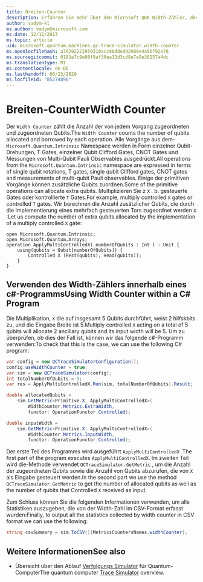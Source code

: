 ```yaml
---
title: Breiten-Counter
description: Erfahren Sie mehr über den Microsoft QDK Width-Zähler, der die Anzahl der von jedem Vorgang in einem Quantum-Programm zugeordneten und zugeordneten Qubits zählt.
author: vadym-kl
ms.author: vadym@microsoft.com
ms.date: 12/11/2017
ms.topic: article
uid: microsoft.quantum.machines.qc-trace-simulator.width-counter
ms.openlocfilehash: a76292222950310acc90dded02980e4a5b792e76
ms.sourcegitcommit: 0181e7c9e98f9af30ea32d3cd8e7e5e30257a4dc
ms.translationtype: MT
ms.contentlocale: de-DE
ms.lasthandoff: 06/23/2020
ms.locfileid: "85274896"
---
```

# <a name="width-counter"></a><span data-ttu-id="c2116-103">Breiten-Counter</span><span class="sxs-lookup"><span data-stu-id="c2116-103">Width Counter</span></span>

<span data-ttu-id="c2116-104">Der `Width Counter` zählt die Anzahl der von jedem Vorgang zugeordneten und zugeordneten Qubits.</span><span class="sxs-lookup"><span data-stu-id="c2116-104">The `Width Counter` counts the number of qubits allocated and borrowed by each operation.</span></span>
<span data-ttu-id="c2116-105">Alle Vorgänge aus dem- `Microsoft.Quantum.Intrinsic` Namespace werden in Form einzelner Qubit-Drehungen, T Gates, einzelner Qubit Clifford Gates, CNOT Gates und Messungen von Multi-Qubit Pauli Observables ausgedrückt.</span><span class="sxs-lookup"><span data-stu-id="c2116-105">All operations from the `Microsoft.Quantum.Intrinsic` namespace are expressed in terms of single qubit rotations, T gates, single qubit Clifford gates, CNOT gates and measurements of multi-qubit Pauli observables.</span></span> <span data-ttu-id="c2116-106">Einige der primitiven Vorgänge können zusätzliche Qubits zuordnen.</span><span class="sxs-lookup"><span data-stu-id="c2116-106">Some of the primitive operations can allocate extra qubits.</span></span> <span data-ttu-id="c2116-107">Multiplizieren Sie z `X` . b. gesteuerte Gates oder kontrollierte `T` Gates.</span><span class="sxs-lookup"><span data-stu-id="c2116-107">For example, multiply controlled `X` gates or controlled `T` gates.</span></span> <span data-ttu-id="c2116-108">Wir berechnen die Anzahl zusätzlicher Qubits, die durch die Implementierung eines mehrfach gesteuerten Tors zugeordnet werden `X` :</span><span class="sxs-lookup"><span data-stu-id="c2116-108">Let us compute the number of extra qubits allocated by the implementation of a multiply controlled `X` gate:</span></span>

```qsharp
open Microsoft.Quantum.Intrinsic;
open Microsoft.Quantum.Arrays;
operation ApplyMultiControlledX( numberOfQubits : Int ) : Unit {
    using(qubits = Qubit[numberOfQubits]) {
        Controlled X (Rest(qubits), Head(qubits));
    } 
}
```

## <a name="using-width-counter-within-a-c-program"></a><span data-ttu-id="c2116-109">Verwenden des Width-Zählers innerhalb eines c#-Programms</span><span class="sxs-lookup"><span data-stu-id="c2116-109">Using Width Counter within a C# Program</span></span>

<span data-ttu-id="c2116-110">Die Multiplikation, `X` die auf insgesamt 5 Qubits durchführt, weist 2 hilfskbits zu, und die Eingabe Breite ist 5.</span><span class="sxs-lookup"><span data-stu-id="c2116-110">Multiply controlled `X` acting on a total of 5 qubits will allocate 2 ancillary qubits and its input width will be 5.</span></span> <span data-ttu-id="c2116-111">Um zu überprüfen, ob dies der Fall ist, können wir das folgende c#-Programm verwenden:</span><span class="sxs-lookup"><span data-stu-id="c2116-111">To check that this is the case, we can use the following C# program:</span></span>

```csharp 
var config = new QCTraceSimulatorConfiguration();
config.useWidthCounter = true;
var sim = new QCTraceSimulator(config);
int totalNumberOfQubits = 5;
var res = ApplyMultiControlledX.Run(sim, totalNumberOfQubits).Result;

double allocatedQubits = 
    sim.GetMetric<Primitive.X, ApplyMultiControlledX>(
        WidthCounter.Metrics.ExtraWidth,
        functor: OperationFunctor.Controlled); 

double inputWidth =
    sim.GetMetric<Primitive.X, ApplyMultiControlledX>(
        WidthCounter.Metrics.InputWidth,
        functor: OperationFunctor.Controlled);
```

<span data-ttu-id="c2116-112">Der erste Teil des Programms wird ausgeführt `ApplyMultiControlledX` .</span><span class="sxs-lookup"><span data-stu-id="c2116-112">The first part of the program executes `ApplyMultiControlledX`.</span></span> <span data-ttu-id="c2116-113">Im zweiten Teil wird die-Methode verwendet `QCTraceSimulator.GetMetric` , um die Anzahl der zugeordneten Qubits sowie die Anzahl von Qubits abzurufen, die von `X` als Eingabe gesteuert werden.</span><span class="sxs-lookup"><span data-stu-id="c2116-113">In the second part we use the method `QCTraceSimulator.GetMetric` to get the number of allocated qubits as well as the number of qubits that Controlled `X` received as input.</span></span> 

<span data-ttu-id="c2116-114">Zum Schluss können Sie die folgenden Informationen verwenden, um alle Statistiken auszugeben, die von der Width-Zahl im CSV-Format erfasst wurden:</span><span class="sxs-lookup"><span data-stu-id="c2116-114">Finally, to output all the statistics collected by width counter in CSV format we can use the following:</span></span>
```csharp
string csvSummary = sim.ToCSV()[MetricsCountersNames.widthCounter];
```

## <a name="see-also"></a><span data-ttu-id="c2116-115">Weitere Informationen</span><span class="sxs-lookup"><span data-stu-id="c2116-115">See also</span></span> ##

- <span data-ttu-id="c2116-116">Übersicht über den Ablauf [Verfolgungs Simulator](xref:microsoft.quantum.machines.qc-trace-simulator.intro) für Quantum-Computer</span><span class="sxs-lookup"><span data-stu-id="c2116-116">The quantum computer [Trace Simulator](xref:microsoft.quantum.machines.qc-trace-simulator.intro) overview.</span></span>
